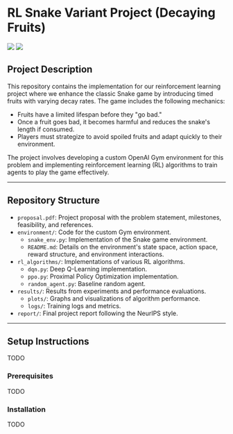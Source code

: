 # RL Snake Variant Project (Decaying Fruits)
![](https://img.shields.io/badge/gym-0.26.2-7F66E5) ![](https://img.shields.io/badge/pygame-2.6.1-AAEEBB)

## Project Description

This repository contains the implementation for our reinforcement learning project where we enhance the classic Snake game by introducing timed fruits with varying decay rates. The game includes the following mechanics:
- Fruits have a limited lifespan before they "go bad."
- Once a fruit goes bad, it becomes harmful and reduces the snake's length if consumed.
- Players must strategize to avoid spoiled fruits and adapt quickly to their environment.

The project involves developing a custom OpenAI Gym environment for this problem and implementing reinforcement learning (RL) algorithms to train agents to play the game effectively.

---

## Repository Structure

- `proposal.pdf`: Project proposal with the problem statement, milestones, feasibility, and references.
- `environment/`: Code for the custom Gym environment.
  - `snake_env.py`: Implementation of the Snake game environment.
  - `README.md`: Details on the environment's state space, action space, reward structure, and environment interactions.
- `rl_algorithms/`: Implementations of various RL algorithms.
  - `dqn.py`: Deep Q-Learning implementation.
  - `ppo.py`: Proximal Policy Optimization implementation.
  - `random_agent.py`: Baseline random agent.
- `results/`: Results from experiments and performance evaluations.
  - `plots/`: Graphs and visualizations of algorithm performance.
  - `logs/`: Training logs and metrics.
- `report/`: Final project report following the NeurIPS style.

---

## Setup Instructions
TODO

### Prerequisites
TODO

### Installation
TODO

